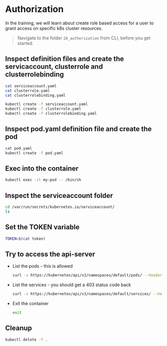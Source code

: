 # Authorization

In the training, we will learn about create role based access for a user to grant access on specific k8s cluster resources.

> Navigate to the folder `26_authorization` from CLI, before you get started.

## Inspect definition files and create the servicaccount, clusterrole and clusterrolebinding

```bash
cat serviceaccount.yaml
cat clusterrole.yaml
cat clusterrolebinding.yaml
```

```bash
kubectl create -f serviceaccount.yaml
kubectl create -f clusterrole.yaml
kubectl create -f clusterrolebinding.yaml
```

## Inspect pod.yaml definition file and create the pod

```bash
cat pod.yaml
kubectl create -f pod.yaml
```

## Exec into the container

```bash
kubectl exec -it my-pod -- /bin/sh
```

## Inspect the serviceaccount folder

```bash
cd /var/run/secrets/kubernetes.io/serviceaccount/
ls
```

## Set the TOKEN variable

```bash
TOKEN=$(cat token)
```

## Try to access the api-server

- List the pods - this is allowed

  ```bash
  curl -s https://kubernetes/api/v1/namespaces/default/pods/ --header "Authorization: Bearer $TOKEN" --cacert ca.crt
  ```

- List the services - you should get a 403 status code back

  ```bash
  curl -s https://kubernetes/api/v1/namespaces/default/services/ --header "Authorization: Bearer $TOKEN" --cacert ca.crt
  ```

- Exit the container

  ```bash
  exit
  ```

## Cleanup

```bash
kubectl delete -f .
```
